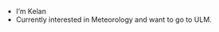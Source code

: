 - I’m Kelan
- Currently interested in Meteorology and want to go to ULM.
<!---
KelanMaverick/KelanMaverick is a ✨ special ✨ repository because its `README.md` (this file) appears on your GitHub profile.
You can click the Preview link to take a look at your changes.
--->

